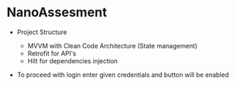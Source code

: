 # NanoAssesment


* Project Structure
  * MVVM with Clean Code Architecture (State management)
  * Retrofit for API's
  * Hilt for dependencies injection


* To proceed with login enter given credentials and button will be enabled